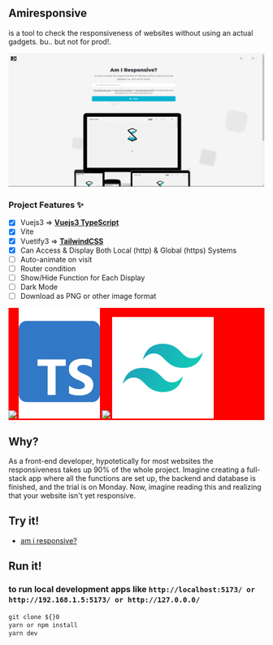 ## Amiresponsive
is a tool to check the responsiveness of websites without using an actual gadgets. bu.. but not for prod!.

<img src="./src/assets/imgs/image-2.png"/>

### Project Features ✨

- [x] Vuejs3 =>  <b style="text-decoration: underline;">Vuejs3 TypeScript</b>
- [x] Vite
- [x] Vuetify3 =>  <b style="text-decoration: underline;">TailwindCSS</b>
- [x] Can Access & Display Both Local (http) & Global (https) Systems
- [ ] Auto-animate on visit
- [ ] Router condition
- [ ] Show/Hide Function for Each Display
- [ ] Dark Mode
- [ ] Download as PNG or other image format

<div style="background-color: red">
    <img src="https://external-content.duckduckgo.com/iu/?u=https%3A%2F%2Flogospng.org%2Fdownload%2Fvue.js%2Fvue-js-2048.png&f=1&nofb=1&ipt=680d479655f4fd80c9893dd39a3d12415e5f35edff3ff9edf38a7b680240797a&ipo=images" width="180"/>
    <img src="./src/assets/imgs/image.png" width="160" center/>
    <img src="https://vitejs.dev/logo-with-shadow.png" width="200"/>
    <img src="./src/assets/imgs/image-4.png" width="200" center/>
    
</div>

## Why?

As a front-end developer, hypotetically for most websites the responsiveness takes up 90% of the whole project. Imagine creating a full-stack app where all the functions are set up, the backend and database is finished, and the trial is on Monday. Now, imagine reading this and realizing that your website isn't yet responsive.

## Try it!

- <a href="https://amiresponsive.netlify.app/">am i responsive?</a>

## Run it!

### to run local development apps like `http://localhost:5173/ or http://192.168.1.5:5173/ or http://127.0.0.0/`
```
git clone ${}0
yarn or npm install
yarn dev
```

